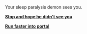 Your sleep paralysis demon sees you.

**[Stop and hope he didn't see you](freeze.md)**

**[Run faster into portal](surreal-room.md)**
